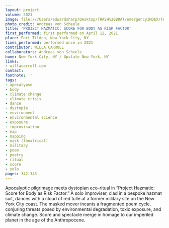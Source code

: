 ```yaml
---
layout: project
volume: 2021
image: file:///Users/edwardsharp/Desktop/TRASH%20BOAT/emergencyINDEX/ten_plus/guts/Links/1665445963670_Project_Hazmatic_5x7_.jpeg
photo_credit: Andreas von Scheele
title: 'PROJECT HAZMATIC: SCORE FOR BODY AS RISK FACTOR'
first_performed: first performed on April 12, 2021
place: Fort Tilden, New York City, NY
times_performed: performed once in 2021
contributor: WILLA CARROLL
collaborators: Andreas von Scheele
home: New York City, NY / Upstate New York, NY
links:
- willacarroll.com
contact:
footnote: ''
tags:
- apocalypse
- body
- climate change
- climate crisis
- dance
- dystopia
- environment
- environmental science
- exposure
- improvisation
- map
- mapping
- mask (theatrical)
- military
- poem
- poetry
- ritual
- score
- solo
pages: 342-343
---
```


Apocalyptic pilgrimage meets dystopian eco-ritual in “Project Hazmatic: Score for Body as Risk Factor.” A solo improviser, clad in a bespoke hazmat suit, dances with a cloud of red tulle at a former military site on the New York City coast. The masked mover incants a fragmented poem cycle, conjuring threats posed by environmental degradation, toxic exposure, and climate change. Score and spectacle merge in homage to our imperiled planet in the age of the Anthropocene. 